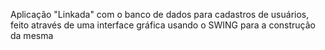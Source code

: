 Aplicação "Linkada" com o banco de dados para cadastros de usuários, feito através de uma interface gráfica usando o SWING para a construção da mesma
